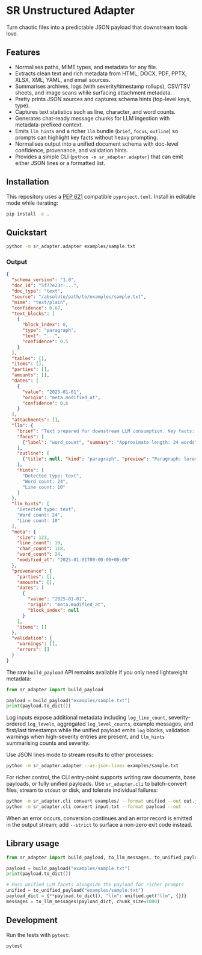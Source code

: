 # SR Unstructured Adapter

Turn chaotic files into a predictable JSON payload that downstream tools love.

## Features
- Normalises paths, MIME types, and metadata for any file.
- Extracts clean text and rich metadata from HTML, DOCX, PDF, PPTX, XLSX, XML, YAML, and email sources.
- Summarises archives, logs (with severity/timestamp rollups), CSV/TSV sheets, and image scans while surfacing attachment metadata.
- Pretty prints JSON sources and captures schema hints (top-level keys, type).
- Captures text statistics such as line, character, and word counts.
- Generates chat-ready message chunks for LLM ingestion with metadata-prefixed context.
- Emits `llm_hints` and a richer `llm` bundle (`brief`, `focus`, `outline`) so prompts can highlight key facts without heavy prompting.
- Normalises output into a unified document schema with doc-level confidence,
  provenance, and validation hints.
- Provides a simple CLI (`python -m sr_adapter.adapter`) that can emit either
  JSON lines or a formatted list.

## Installation
This repository uses a [PEP 621](https://peps.python.org/pep-0621/) compatible
`pyproject.toml`. Install in editable mode while iterating:

```bash
pip install -e .
```

## Quickstart
```bash
python -m sr_adapter.adapter examples/sample.txt
```

### Output
```json
{
  "schema_version": "1.0",
  "doc_id": "5f77e23c-...",
  "doc_type": "text",
  "source": "/absolute/path/to/examples/sample.txt",
  "mime": "text/plain",
  "confidence": 0.67,
  "text_blocks": [
    {
      "block_index": 0,
      "type": "paragraph",
      "text": "...",
      "confidence": 0.5
    }
  ],
  "tables": [],
  "items": [],
  "parties": [],
  "amounts": [],
  "dates": [
    {
      "value": "2025-01-01",
      "origin": "meta.modified_at",
      "confidence": 0.6
    }
  ],
  "attachments": [],
  "llm": {
    "brief": "Text prepared for downstream LLM consumption. Key facts: Word count: 24 words.",
    "focus": [
      {"label": "word_count", "summary": "Approximate length: 24 words", "confidence": 0.55, "source": "meta.word_count"}
    ],
    "outline": [
      {"title": null, "kind": "paragraph", "preview": "Paragraph: lorem ipsum…", "block_indices": [0], "confidence": 0.5}
    ],
    "hints": [
      "Detected type: text",
      "Word count: 24",
      "Line count: 10"
    ]
  },
  "llm_hints": [
    "Detected type: text",
    "Word count: 24",
    "Line count: 10"
  ],
  "meta": {
    "size": 123,
    "line_count": 10,
    "char_count": 118,
    "word_count": 24,
    "modified_at": "2025-01-01T00:00:00+00:00"
  },
  "provenance": {
    "parties": [],
    "amounts": [],
    "dates": [
      {
        "value": "2025-01-01",
        "origin": "meta.modified_at",
        "block_index": null
      }
    ],
    "items": []
  },
  "validation": {
    "warnings": [],
    "errors": []
  }
}
```

The raw `build_payload` API remains available if you only need lightweight
metadata:

```python
from sr_adapter import build_payload

payload = build_payload("examples/sample.txt")
print(payload.to_dict())
```

Log inputs expose additional metadata including `log_line_count`,
severity-ordered `log_levels`, aggregated `log_level_counts`, example messages,
and first/last timestamps while the unified payload emits `log` blocks,
validation warnings when high-severity entries are present, and `llm_hints`
summarising counts and severity.

Use JSON lines mode to stream results to other processes:

```bash
python -m sr_adapter.adapter --as-json-lines examples/sample.txt
```

For richer control, the CLI entry-point supports writing raw documents, base
payloads, or fully unified payloads. Use ``sr_adapter.cli`` to batch-convert
files, stream to ``stdout`` or disk, and tolerate individual failures:

```bash
python -m sr_adapter.cli convert examples/ --format unified --out out.jsonl
python -m sr_adapter.cli convert input.txt --format payload --out -
```

When an error occurs, conversion continues and an error record is emitted in the
output stream; add ``--strict`` to surface a non-zero exit code instead.

## Library usage
```python
from sr_adapter import build_payload, to_llm_messages, to_unified_payload

payload = build_payload("examples/sample.txt")
print(payload.to_dict())

# Pass unified LLM facets alongside the payload for richer prompts
unified = to_unified_payload("examples/sample.txt")
payload_dict = {**payload.to_dict(), "llm": unified.get("llm", {})}
messages = to_llm_messages(payload_dict, chunk_size=1000)
```

## Development
Run the tests with `pytest`:

```bash
pytest
```
